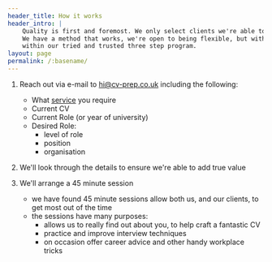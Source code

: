 ```yaml
---
header_title: How it works
header_intro: |
    Quality is first and foremost. We only select clients we're able to take on and can add true value to.
    We have a method that works, we're open to being flexible, but without specific request, we work as 
    within our tried and trusted three step program.
layout: page
permalink: /:basename/
---
```


1. Reach out via e-mail to [hi@cv-prep.co.uk](mailto:hi@cv-prep.co.uk) including the following:
    - What [service](/services) you require
    - Current CV
    - Current Role (or year of university)
    - Desired Role:
        - level of role
        - position
        - organisation
    
2. We'll look through the details to ensure we're able to add true value

3. We'll arrange a 45 minute session
    - we have found 45 minute sessions allow both us, and our clients, to get most out of the time
    - the sessions have many purposes:
        - allows us to really find out about you, to help craft a fantastic CV
        - practice and improve interview techniques
        - on occasion offer career advice and other handy workplace tricks